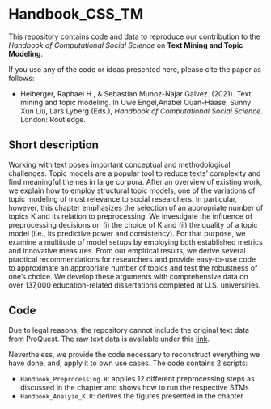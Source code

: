 # Handbook_CSS_TM

This repository contains code and data to reproduce our contribution to the *Handbook of Computational Social Science* on **Text Mining and Topic Modeling**.

If you use any of the code or ideas presented here, please cite the paper as follows:

* Heiberger, Raphael H., & Sebastian Munoz-Najar Galvez. (2021). Text mining and topic modeling. In Uwe Engel,Anabel Quan-Haase, Sunny Xun Liu, Lars Lyberg (Eds.), *Handbook of Computational Social Science*. London: Routledge.  


## Short description
Working with text poses important conceptual and methodological challenges. Topic models are a popular tool to reduce texts’ complexity and find meaningful themes in large corpora. After an overview of existing work, we explain how to employ structural topic models, one of the variations of topic modeling of most relevance to social researchers. In particular, however, this chapter emphasizes the selection of an appropriate number of topics K and its relation to preprocessing. We investigate the influence of preprocessing decisions on (i) the choice of K and (ii) the quality of a topic model (i.e., its predictive power and consistency). For that purpose, we examine a multitude of model setups by employing both established metrics and innovative measures. From our empirical results, we derive several practical recommendations for researchers and provide easy-to-use code to approximate an appropriate number of topics and test the robustness of one’s choice. We develop these arguments with comprehensive data on over 137,000 education-related dissertations completed at U.S. universities.

## Code
Due to legal reasons, the repository cannot include the original text data from ProQuest. The raw text data is available under this [link](https://www.proquest.com/).

Nevertheless, we provide the code necessary to reconstruct everything we have done, and, apply it to own use cases. The code contains 2 scripts:

* `Handbook_Preprocessing.R`: applies 12 different preprocessing steps as discussed in the chapter and shows how to run the respective STMs
* `Handbook_Analyze_K.R`: derives the figures presented in the chapter